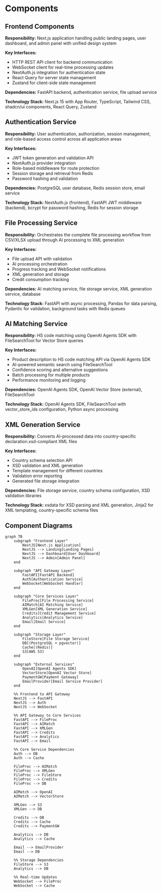 # Components

## Frontend Components

**Responsibility:** Next.js application handling public landing pages, user dashboard, and admin panel with unified design system

**Key Interfaces:**
- HTTP REST API client for backend communication
- WebSocket client for real-time processing updates
- NextAuth.js integration for authentication state
- React Query for server state management
- Zustand for client-side state management

**Dependencies:** FastAPI backend, authentication service, file upload service

**Technology Stack:** Next.js 15 with App Router, TypeScript, Tailwind CSS, shadcn/ui components, React Query, Zustand

## Authentication Service

**Responsibility:** User authentication, authorization, session management, and role-based access control across all application areas

**Key Interfaces:**
- JWT token generation and validation API
- NextAuth.js provider integration
- Role-based middleware for route protection
- Session storage and retrieval from Redis
- Password hashing and validation

**Dependencies:** PostgreSQL user database, Redis session store, email service

**Technology Stack:** NextAuth.js (frontend), FastAPI JWT middleware (backend), bcrypt for password hashing, Redis for session storage

## File Processing Service

**Responsibility:** Orchestrates the complete file processing workflow from CSV/XLSX upload through AI processing to XML generation

**Key Interfaces:**
- File upload API with validation
- AI processing orchestration
- Progress tracking and WebSocket notifications
- XML generation and storage
- Credit consumption tracking

**Dependencies:** AI matching service, file storage service, XML generation service, database

**Technology Stack:** FastAPI with async processing, Pandas for data parsing, Pydantic for validation, background tasks with Redis queues

## AI Matching Service

**Responsibility:** HS code matching using OpenAI Agents SDK with FileSearchTool for Vector Store queries

**Key Interfaces:**
- Product description to HS code matching API via OpenAI Agents SDK
- AI-powered semantic search using FileSearchTool
- Confidence scoring and alternative suggestions
- Batch processing for multiple products
- Performance monitoring and logging

**Dependencies:** OpenAI Agents SDK, OpenAI Vector Store (external), FileSearchTool

**Technology Stack:** OpenAI Agents SDK, FileSearchTool with vector_store_ids configuration, Python async processing

## XML Generation Service

**Responsibility:** Converts AI-processed data into country-specific declaration.xsd-compliant XML files

**Key Interfaces:**
- Country schema selection API
- XSD validation and XML generation
- Template management for different countries
- Validation error reporting
- Generated file storage integration

**Dependencies:** File storage service, country schema configuration, XSD validation libraries

**Technology Stack:** xsdata for XSD parsing and XML generation, Jinja2 for XML templating, country-specific schema files

## Component Diagrams

```mermaid
graph TB
    subgraph "Frontend Layer"
        NextJS[Next.js Application]
        NextJS --> Landing[Landing Pages]
        NextJS --> Dashboard[User Dashboard] 
        NextJS --> Admin[Admin Panel]
    end

    subgraph "API Gateway Layer"
        FastAPI[FastAPI Backend]
        Auth[Authentication Service]
        WebSocket[WebSocket Handler]
    end

    subgraph "Core Services Layer"
        FileProc[File Processing Service]
        AIMatch[AI Matching Service]
        XMLGen[XML Generation Service]
        Credits[Credit Management Service]
        Analytics[Analytics Service]
        Email[Email Service]
    end

    subgraph "Storage Layer"
        FileStore[File Storage Service]
        DB[(PostgreSQL + pgvector)]
        Cache[(Redis)]
        S3[AWS S3]
    end

    subgraph "External Services"
        OpenAI[OpenAI Agents SDK]
        VectorStore[OpenAI Vector Store]
        PaymentGW[Payment Gateway]
        EmailProvider[Email Service Provider]
    end

    %% Frontend to API Gateway
    NextJS --> FastAPI
    NextJS --> Auth
    NextJS --> WebSocket

    %% API Gateway to Core Services
    FastAPI --> FileProc
    FastAPI --> AIMatch
    FastAPI --> XMLGen
    FastAPI --> Credits
    FastAPI --> Analytics
    FastAPI --> Email

    %% Core Service Dependencies
    Auth --> DB
    Auth --> Cache
    
    FileProc --> AIMatch
    FileProc --> XMLGen
    FileProc --> FileStore
    FileProc --> Credits
    FileProc --> DB

    AIMatch --> OpenAI
    AIMatch --> VectorStore

    XMLGen --> S3
    XMLGen --> DB

    Credits --> DB
    Credits --> Cache
    Credits --> PaymentGW

    Analytics --> DB
    Analytics --> Cache

    Email --> EmailProvider
    Email --> DB

    %% Storage Dependencies
    FileStore --> S3
    Analytics --> DB

    %% Real-time Updates
    WebSocket --> FileProc
    WebSocket --> Cache
```
